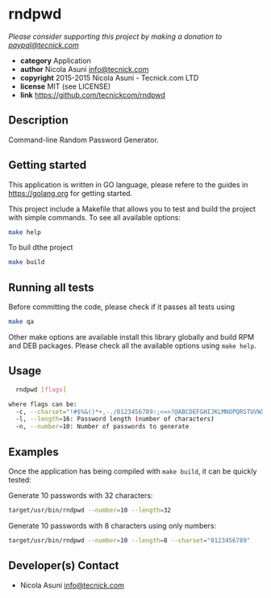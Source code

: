 # rndpwd

*Please consider supporting this project by making a donation to <paypal@tecnick.com>*

* **category**    Application
* **author**      Nicola Asuni <info@tecnick.com>
* **copyright**   2015-2015 Nicola Asuni - Tecnick.com LTD
* **license**     MIT (see LICENSE)
* **link**        https://github.com/tecnickcom/rndpwd

## Description

Command-line Random Password Generator.

## Getting started

This application is written in GO language, please refere to the guides in https://golang.org for getting started.

This project include a Makefile that allows you to test and build the project with simple commands.
To see all available options:
```bash
make help
```

To buil dthe project

```bash
make build
```

## Running all tests

Before committing the code, please check if it passes all tests using
```bash
make qa
```

Other make options are available install this library globally and build RPM and DEB packages.
Please check all the available options using `make help`.


## Usage

```bash
  rndpwd [flags]

where flags can be:
  -c, --charset="!#$%&()*+,-./0123456789:;<=>?@ABCDEFGHIJKLMNOPQRSTUVWXYZ[]^_abcdefghijklmnopqrstuvwxyz{|}~": String of valid characters for a password
  -l, --length=16: Password length (number of characters)
  -n, --number=10: Number of passwords to generate
```

## Examples

Once the application has being compiled with `make build`, it can be quickly tested:

Generate 10 passwords with 32 characters:
```bash
target/usr/bin/rndpwd --number=10 --length=32
```

Generate 10 passwords with 8 characters using only numbers:
```bash
target/usr/bin/rndpwd --number=10 --length=8 --charset="0123456789"
```

## Developer(s) Contact

* Nicola Asuni <info@tecnick.com>
